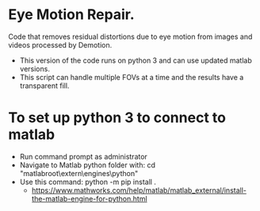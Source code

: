# Eye Motion Repair.
Code that removes residual distortions due to eye motion from images and videos processed by Demotion.

- This version of the code runs on python 3 and can use updated matlab versions.
- This script can handle multiple FOVs at a time and the results have a transparent fill.

# To set up python 3 to connect to matlab

- Run command prompt as administrator
- Navigate to Matlab python folder with: cd "matlabroot\extern\engines\python"
- Use this command: python -m pip install .
	-  https://www.mathworks.com/help/matlab/matlab_external/install-the-matlab-engine-for-python.html
